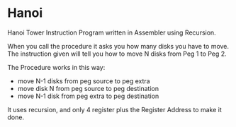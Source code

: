 Hanoi
=====

Hanoi Tower Instruction Program written in Assembler using Recursion.

When you call the procedure it asks you how many disks you have to move. 
The instruction given will tell you how to move N disks from Peg 1 to Peg 2.

The Procedure works in this way:

  - move N-1 disks from peg source to peg extra
  - move  disk N   from peg source to peg destination
  - move N-1 disk  from peg extra  to peg destination
  
It uses recursion, and only 4 register plus the Register Address to make it done.



